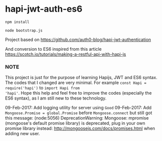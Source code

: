 # hapi-jwt-auth-es6
<code>npm install</code>

<code>node bootstrap.js</code>

Project based on https://github.com/auth0-blog/hapi-jwt-authentication

And conversion to ES6 inspired from this article https://scotch.io/tutorials/making-a-restful-api-with-hapi-js


### NOTE ###
This project is just for the purpose of learning Hapijs, JWT and ES6 syntax. The codes that I changed are very minimal. For example
<code>const Hapi = require('hapi')</code> to <code>import Hapi from 'hapi'</code>. Hope this help and feel free to improve the codes (especially the ES6 syntax), as I am still new to these technology.

09-Feb-2017: Add logging utility for server using <code>Good</code>
09-Feb-2017: Add <code>Mongoose.Promise = global.Promise</code> before <code>Mongoose.connect</code> but still got this message: (node:5056) DeprecationWarning: Mongoose: mpromise (mongoose's default promise library) is deprecated, plug in your own promise library instead: http://mongoosejs.com/docs/promises.html when adding new user.
